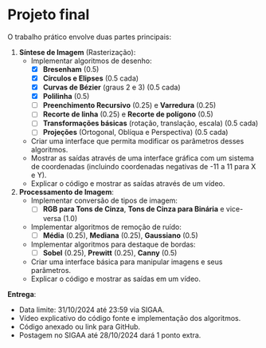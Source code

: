 # Projeto final

O trabalho prático envolve duas partes principais:

1. **Síntese de Imagem** (Rasterização):
    - Implementar algoritmos de desenho:
        - [x]  **Bresenham** (0.5)
        - [x]  **Círculos e Elipses** (0.5 cada)
        - [x]  **Curvas de Bézier** (graus 2 e 3) (0.5 cada)
        - [x]  **Polilinha** (0.5)
        - [ ]  **Preenchimento Recursivo** (0.25) e **Varredura** (0.25)
        - [ ]  **Recorte de linha** (0.25) e **Recorte de polígono** (0.5)
        - [ ]  **Transformações básicas** (rotação, translação, escala) (0.5 cada)
        - [ ]  **Projeções** (Ortogonal, Oblíqua e Perspectiva) (0.5 cada)
    - Criar uma interface que permita modificar os parâmetros desses algoritmos.
    - Mostrar as saídas através de uma interface gráfica com um sistema de coordenadas (incluindo coordenadas negativas de -11 a 11 para X e Y).
    - Explicar o código e mostrar as saídas através de um vídeo.
2. **Processamento de Imagem**:
    - Implementar conversão de tipos de imagem:
        - [ ]  **RGB para Tons de Cinza**, **Tons de Cinza para Binária** e vice-versa (1.0)
    - Implementar algoritmos de remoção de ruído:
        - [ ]  **Média** (0.25), **Mediana** (0.25), **Gaussiano** (0.5)
    - Implementar algoritmos para destaque de bordas:
        - [ ]  **Sobel** (0.25), **Prewitt** (0.25), **Canny** (0.5)
    - Criar uma interface básica para manipular imagens e seus parâmetros.
    - Explicar o código e mostrar as saídas em um vídeo.

**Entrega**:

- Data limite: 31/10/2024 até 23:59 via SIGAA.
- Vídeo explicativo do código fonte e implementação dos algoritmos.
- Código anexado ou link para GitHub.
- Postagem no SIGAA até 28/10/2024 dará 1 ponto extra.